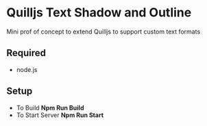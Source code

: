 # Quilljs Text Shadow and Outline
Mini prof of concept to extend Quilljs to support custom text formats

## Required
* node.js

## Setup
* To Build **Npm Run Build**
* To Start Server **Npm Run Start**
